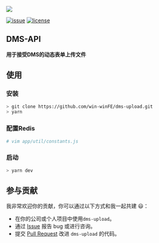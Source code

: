 ![](https://github.com/win-winFE/dms-upload/blob/master/logo.png)

[![issue](https://img.shields.io/github/issues/win-winFE/dms-upload.svg)](https://github.com/win-winFE/dms-upload)
[![license](https://img.shields.io/github/license/win-winFE/dms-upload.svg)](https://github.com/win-winFE/dms-upload)

## DMS-API

**用于接受DMS的动态表单上传文件**

## 使用

### 安装
```bash
> git clone https://github.com/win-winFE/dms-upload.git
> yarn
```

### 配置Redis
```bash
# vim app/util/constants.js
```

### 启动
```bash
> yarn dev
```

## 参与贡献

我非常欢迎你的贡献，你可以通过以下方式和我一起共建 :smiley:：

- 在你的公司或个人项目中使用`dms-upload`。
- 通过 [Issue](https://github.com/win-winFE/dms-upload/issues) 报告 bug 或进行咨询。
- 提交 [Pull Request](https://github.com/win-winFE/dms-upload/pulls) 改进 `dms-upload` 的代码。
